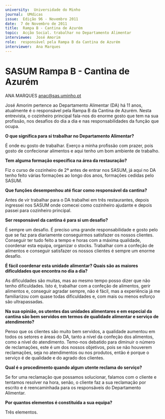 ```yaml
---
university:  Universidade do Minho
journal:  UMdicas
issue:  Edição 96 - Novembro 2011
date:  7 de Novembro de 2011
title:  Rampa B - Cantina de Azurém
topic:  Acção Social. trabalhar no Departamento Alimentar
interviewee:  José Amorim
role:  responsável pela Rampa B da Cantina de Azurém
interviewer:  Ana Marques
--- 
```


# SASUM Rampa B - Cantina de Azurém 

ANA MARQUES anac@sas.uminho.pt 


José Amorim pertence ao Departamento Alimentar (DA) há 11 anos, atualmente é o responsável pela Rampa B da Cantina de Azurém. Nesta entrevista, o cozinheiro principal fala-nos do enorme gosto que tem na sua profissão, nos desafios do dia a dia e nas responsabilidades da função que ocupa.
 

**O que significa para si trabalhar no Departamento Alimentar?**

É onde eu gosto de trabalhar. Exerço a minha profissão com prazer, pois gosto de confecionar alimentos e aqui tenho um bom ambiente de trabalho.
 

**Tem alguma formação específica na área da restauração?**

Fiz o curso de cozinheiro de 2ª antes de entrar nos SASUM, já aqui no DA tenho feito várias formações ao longo dos anos, formações cedidas pelo SASUM.
 

**Que funções desempenhou até ficar como responsável da cantina?**

Antes de vir trabalhar para o DA trabalhei em três restaurantes, depois ingressei nos SASUM onde comecei como cozinheiro ajudante e depois passei para cozinheiro principal.
 

**Ser responsável da cantina é para si um desafio?**

É sempre um desafio. É preciso uma grande responsabilidade e gosto pelo que se faz para diariamente conseguirmos satisfazer os nossos clientes. Conseguir ter tudo feito a tempo e horas com a máxima qualidade, coordenar esta equipa, organizar o stocks.
Trabalhar com a confeção de alimentos e conseguir satisfazer os nossos clientes é sempre um enorme desafio.
 

**É fácil coordenar esta unidade alimentar? Quais são as maiores dificuldades que encontra no dia a dia?**

As dificuldades são muitas, mas ao mesmo tempo posso dizer que não tenho dificuldades. Isto é, trabalhar com a confeção de alimentos, gerir alimentos e, conseguir agradar sempre, não é fácil, mas a experiência já me familiarizou com quase todas dificuldades e, com mais ou menos esforço são ultrapassadas.
 

**Na sua opinião, os utentes das unidades alimentares e em especial da cantina são bem servidos em termos de qualidade alimentar e serviço de atendimento?**

Penso que os clientes são muito bem servidos, a qualidade aumentou em todos os setores e áreas do DA, tanto a nível da confeção dos alimentos, como a nível do atendimento. Temo-nos debatido para diminuir o número de reclamações, este é um dos nossos objetivos, pois se não houverem reclamações, seja no atendimentos ou nos produtos, então é porque o serviço é de qualidade e do agrado dos clientes.
 

**Qual é o procedimento quando algum utente reclama do serviço?**

Se for uma reclamação que possamos solucionar, falamos com o cliente e tentamos resolver na hora, senão, o cliente faz a sua reclamação por escrito e é reencaminhada para os responsáveis do Departamento Alimentar.
 

**Por quantos elementos é constituída a sua equipa?**

Três elementos.

